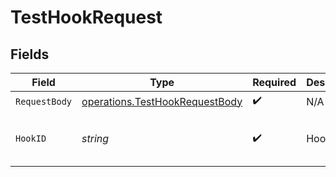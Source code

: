 # TestHookRequest


## Fields

| Field                                                                                   | Type                                                                                    | Required                                                                                | Description                                                                             | Example                                                                                 |
| --------------------------------------------------------------------------------------- | --------------------------------------------------------------------------------------- | --------------------------------------------------------------------------------------- | --------------------------------------------------------------------------------------- | --------------------------------------------------------------------------------------- |
| `RequestBody`                                                                           | [operations.TestHookRequestBody](../../../pkg/models/operations/testhookrequestbody.md) | :heavy_check_mark:                                                                      | N/A                                                                                     |                                                                                         |
| `HookID`                                                                                | *string*                                                                                | :heavy_check_mark:                                                                      | Hook ID                                                                                 | 4997257d-dfb6-445b-929c-cbe2ab182818                                                    |